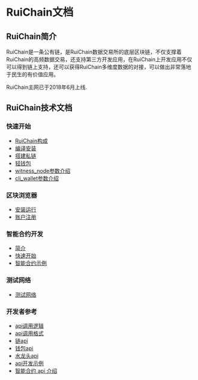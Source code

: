 # RuiChain文档

## RuiChain简介

RuiChain是一条公有链，是RuiChain数据交易所的底层区块链，不仅支撑着RuiChain的高频数据交易，还支持第三方开发应用，在RuiChain上开发应用不仅可以得到链上支持，还可以获得RuiChain多维度数据的对接，可以做出非常落地于民生的有价值应用。

RuiChain主网已于2018年6月上线.


## RuiChain技术文档

### 快速开始
* [RuiChain构成](introduction.md)
* [编译安装](node/install.md)
* [搭建私链](node/private-chain.md)
* [轻钱包](node/cli_wallet.md)
* [witness_node参数介绍](node/cmd/witness_node.md)
* [cli_wallet参数介绍](node/cmd/cli_wallet.md)

### 区块浏览器
* [安装运行](wallet/install.md)
* [账户注册](wallet/register.md)

### 智能合约开发
* [简介](contract/introduction.md)
* [快速开始](contract/quick_start.md)
* [智能合约示例](contract/examples.md)

### 测试网络
* [测试网络](testnet/introduction.md)

### 开发者参考
* [api调用逻辑](node/api/introduction.md)
* [api调用格式](node/api/format.md)
* [链api](node/api/witness_node.md)
* [钱包api](node/api/cli_wallet.md)
* [水龙头api](node/api/faucet.md)
* [api开发示例](node/api/develop.md)
* [智能合约 api 介绍](contract/contract-api.md)
